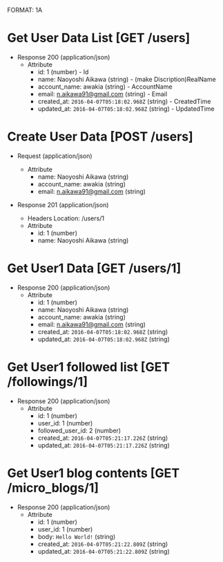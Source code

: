 FORMAT: 1A
# Get User Data List [GET /users]
+ Response 200 (application/json)
    + Attribute
        + id: 1 (number) - Id
        + name: Naoyoshi Aikawa (string) - (make Discription)RealName
        + account_name: awakia (string) - AccountName
        + email: n.aikawa91@gmail.com (string) - Email
        + created_at: `2016-04-07T05:18:02.968Z` (string) - CreatedTime
        + updated_at: `2016-04-07T05:18:02.968Z` (string) - UpdatedTime

# Create User Data [POST /users]
  + Request (application/json)
    + Attribute
      + name: Naoyoshi Aikawa (string)
      + account_name: awakia (string)
      + email: n.aikawa91@gmail.com (string)

  + Response 201 (application/json)
      + Headers
        Location: /users/1
      + Attribute
        + id: 1 (number)
        + name: Naoyoshi Aikawa (string)

# Get User1 Data [GET /users/1]
+ Response 200 (application/json)
    + Attribute
        + id: 1 (number)
        + name: Naoyoshi Aikawa (string)
        + account_name: awakia (string)
        + email: n.aikawa91@gmail.com (string)
        + created_at: `2016-04-07T05:18:02.968Z` (string)
        + updated_at: `2016-04-07T05:18:02.968Z` (string)

# Get User1 followed list [GET /followings/1]
+ Response 200 (application/json)
    + Attribute
        + id: 1 (number)
        + user_id: 1 (number)
        + followed_user_id: 2 (number)
        + created_at: `2016-04-07T05:21:17.226Z` (string)
        + updated_at: `2016-04-07T05:21:17.226Z` (string)

# Get User1 blog contents [GET /micro_blogs/1]
+ Response 200 (application/json)
    + Attribute
        + id: 1 (number)
        + user_id: 1 (number)
        + body: `Hello World!` (string)
        + created_at: `2016-04-07T05:21:22.809Z` (string)
        + updated_at: `2016-04-07T05:21:22.809Z` (string)
